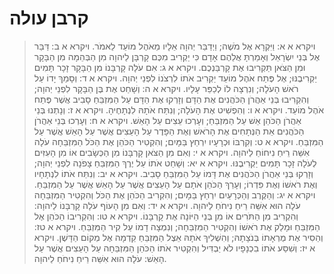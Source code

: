 # קרבן עולה

> ויקרא א א: וַיִּקְרָא אֶל מֹשֶׁה; וַיְדַבֵּר יְהוָה אֵלָיו מֵאֹהֶל מוֹעֵד לֵאמֹר.
> ויקרא א ב: דַּבֵּר אֶל בְּנֵי יִשְׂרָאֵל וְאָמַרְתָּ אֲלֵהֶם אָדָם כִּי יַקְרִיב מִכֶּם קָרְבָּן לַיהוָה מִן הַבְּהֵמָה מִן הַבָּקָר וּמִן הַצֹּאן תַּקְרִיבוּ אֶת קָרְבַּנְכֶם.
> ויקרא א ג: אִם עֹלָה קָרְבָּנוֹ מִן הַבָּקָר זָכָר תָּמִים יַקְרִיבֶנּוּ; אֶל פֶּתַח אֹהֶל מוֹעֵד יַקְרִיב אֹתוֹ לִרְצֹנוֹ לִפְנֵי יְהוָה.
> ויקרא א ד: וְסָמַךְ יָדוֹ עַל רֹאשׁ הָעֹלָה; וְנִרְצָה לוֹ לְכַפֵּר עָלָיו.
> ויקרא א ה: וְשָׁחַט אֶת בֶּן הַבָּקָר לִפְנֵי יְהוָה; וְהִקְרִיבוּ בְּנֵי אַהֲרֹן הַכֹּהֲנִים אֶת הַדָּם וְזָרְקוּ אֶת הַדָּם עַל הַמִּזְבֵּחַ סָבִיב אֲשֶׁר פֶּתַח אֹהֶל מוֹעֵד.
> ויקרא א ו: וְהִפְשִׁיט אֶת הָעֹלָה; וְנִתַּח אֹתָהּ לִנְתָחֶיהָ.
> ויקרא א ז: וְנָתְנוּ בְּנֵי אַהֲרֹן הַכֹּהֵן אֵשׁ עַל הַמִּזְבֵּחַ; וְעָרְכוּ עֵצִים עַל הָאֵשׁ.
> ויקרא א ח: וְעָרְכוּ בְּנֵי אַהֲרֹן הַכֹּהֲנִים אֵת הַנְּתָחִים אֶת הָרֹאשׁ וְאֶת הַפָּדֶר עַל הָעֵצִים אֲשֶׁר עַל הָאֵשׁ אֲשֶׁר עַל הַמִּזְבֵּחַ.
> ויקרא א ט: וְקִרְבּוֹ וּכְרָעָיו יִרְחַץ בַּמָּיִם; וְהִקְטִיר הַכֹּהֵן אֶת הַכֹּל הַמִּזְבֵּחָה עֹלָה אִשֵּׁה רֵיחַ נִיחוֹחַ לַיהוָה.
> ויקרא א י: וְאִם מִן הַצֹּאן קָרְבָּנוֹ מִן הַכְּשָׂבִים אוֹ מִן הָעִזִּים לְעֹלָה זָכָר תָּמִים יַקְרִיבֶנּוּ.
> ויקרא א יא: וְשָׁחַט אֹתוֹ עַל יֶרֶךְ הַמִּזְבֵּחַ צָפֹנָה לִפְנֵי יְהוָה; וְזָרְקוּ בְּנֵי אַהֲרֹן הַכֹּהֲנִים אֶת דָּמוֹ עַל הַמִּזְבֵּחַ סָבִיב.
> ויקרא א יב: וְנִתַּח אֹתוֹ לִנְתָחָיו וְאֶת רֹאשׁוֹ וְאֶת פִּדְרוֹ; וְעָרַךְ הַכֹּהֵן אֹתָם עַל הָעֵצִים אֲשֶׁר עַל הָאֵשׁ אֲשֶׁר עַל הַמִּזְבֵּחַ.
> ויקרא א יג: וְהַקֶּרֶב וְהַכְּרָעַיִם יִרְחַץ בַּמָּיִם; וְהִקְרִיב הַכֹּהֵן אֶת הַכֹּל וְהִקְטִיר הַמִּזְבֵּחָה עֹלָה הוּא אִשֵּׁה רֵיחַ נִיחֹחַ לַיהוָה.
> ויקרא א יד: וְאִם מִן הָעוֹף עֹלָה קָרְבָּנוֹ לַיהוָה:  וְהִקְרִיב מִן הַתֹּרִים אוֹ מִן בְּנֵי הַיּוֹנָה אֶת קָרְבָּנוֹ.
> ויקרא א טו: וְהִקְרִיבוֹ הַכֹּהֵן אֶל הַמִּזְבֵּחַ וּמָלַק אֶת רֹאשׁוֹ וְהִקְטִיר הַמִּזְבֵּחָה; וְנִמְצָה דָמוֹ עַל קִיר הַמִּזְבֵּחַ.
> ויקרא א טז: וְהֵסִיר אֶת מֻרְאָתוֹ בְּנֹצָתָהּ; וְהִשְׁלִיךְ אֹתָהּ אֵצֶל הַמִּזְבֵּחַ קֵדְמָה אֶל מְקוֹם הַדָּשֶׁן.
> ויקרא א יז: וְשִׁסַּע אֹתוֹ בִכְנָפָיו לֹא יַבְדִּיל וְהִקְטִיר אֹתוֹ הַכֹּהֵן הַמִּזְבֵּחָה עַל הָעֵצִים אֲשֶׁר עַל הָאֵשׁ:  עֹלָה הוּא אִשֵּׁה רֵיחַ נִיחֹחַ לַיהוָה. 
 

